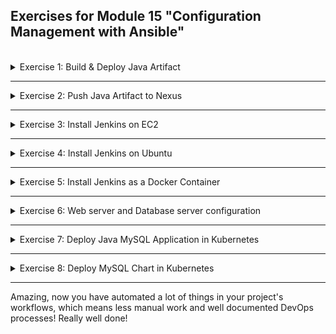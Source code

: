 ## Exercises for Module 15 "Configuration Management with Ansible"
<br />

<details>
<summary>Exercise 1: Build & Deploy Java Artifact</summary>
<br />

**Tasks:**

You want to help developers automate deploying a Java application on a remote server directly from their local environment. So you create an Ansible project that builds the java application in the Java-gradle project. Then deploys the built jar artifact to a remote Ubuntu server.

Developers will execute the Ansible script by specifying their first name as the Linux user which will start the application on a remote server. If the Linux User for that name doesn't exist yet on the remote server, Ansible playbook will create it.

Also consider that the application may already be running from the previous jar file deployment, so make sure to stop the application and remove the old jar file from the remote server first, before copying and deploying the new one, also using Ansible.

**Solution:**

**Step 1:** Create an Ubuntu server on DigitalOcean\
Login to your account on [DigitalOcean](https://cloud.digitalocean.com/login) and create a new Droplet:
- Frankfurt
- Ubuntu 22.04
- Shared CPU (Basic)
- Regular (Disk type: SSD)
- 1GB/1CPU 25GB SSD
- SSH Key (fesimba)
- Hostname 'ansible-exercise-1'

**Step 2:** Install the "acl" package\
Install the "acl" package that includes "setfacl" command on the Ubuntu machine, so that Ansible can set temporary file permissions correctly, when connecting to the server as an unprivileged user (ubuntu) and becoming another unprivileged user (my-user); see [becoming an unprivileged user](https://docs.ansible.com/ansible/latest/playbook_guide/playbooks_privilege_escalation.html#risks-of-becoming-an-unprivileged-user)

```sh
ssh root@64.226.68.131

sudo apt-get update -y
sudo apt-get install -y acl
```

**Step 3:** Create hosts file\
Create a file called `ex1-hosts` with the following content:
```conf
[web_server]
64.226.68.131 ansible_ssh_private_key_file=~/.ssh/id_ed25519 ansible_user=root
```

**Step 4:** Create playbook\
Create a file called `ex1-build-and-deploy.yaml` with the following content:

```yaml
- name: Create Linux user
  hosts: web_server
  gather_facts: True
  become: True
  tasks:
  - name: Create Linux user
    user:
      name: "{{ linux_user }}"
      group: adm

- name: Make sure Java is installed
  hosts: web_server
  become: True
  tasks:
  - name: Update apt repo cache
    apt: update_cache=yes force_apt_get=yes cache_valid_time=3600
  - name: Install java version 11
    apt: name=openjdk-11-jre-headless

- name: Build application
  hosts: localhost
  gather_facts: False
  tasks:
  - name: Build jar
    command:
      chdir: "{{ project_dir }}"
      cmd: ./gradlew clean build

- name: Stop the currently running java application and remove old jar file
  hosts: web_server
  become: True
  become_user: "{{ linux_user }}"
  tasks:
  - name: Find jar file
    find: 
      paths: /home/{{ linux_user }} 
      patterns: "*.jar"
      file_type: file
    register: find_result
  - debug: msg={{find_result}}  

  - name: Get the PID of Java running process
    ignore_errors: yes
    shell: "ps -few | grep java | awk '{print $2}'"
    register: running_java_processes
    when: find_result.files != []
  - debug: msg={{running_java_processes}}
  - name: Kill running Java process
    ignore_errors: yes
    shell: "kill {{ running_java_processes.stdout_lines[0] }}"
    when: running_java_processes.stdout_lines | length > 2
  
  - name: Remove the jar file
    shell: rm {{find_result.files[0].path}}
    when: find_result.files != []

- name: Deploy java application
  hosts: web_server
  become: True
  become_user: "{{ linux_user }}"
  tasks:
  - name: Copy jar file to remote server
    copy:
      src: "{{ project_dir }}/build/libs/{{ jar_name }}" # local machine
      dest: /home/{{ linux_user }} # remote machine
  - name: Start the application
    command: 
      chdir: /home/{{ linux_user }}
      cmd: java -jar {{ jar_name }} & 
    async: 1000 # without async and poll will hang 
    poll: 0
    register: result
  - debug: msg="{{ result }}"  
  - name: Check that application started and is running
    shell: ps aux | grep java
    register: app_status
  - debug: msg="{{ app_status.stdout_lines }}"   
```

**Step 5:** Run the playbook\
Execute the following command to run the playbook:
```sh
ansible-playbook -i ex1-hosts ex1-build-and-deploy.yaml --extra-vars "linux_user=fesi project_dir=./java-app/ jar_name=bootcamp-java-project-1.0-SNAPSHOT.jar"

# PLAY [Create Linux user] **************************************************************************************************************************
# 
# TASK [Gathering Facts] ****************************************************************************************************************************
# ok: [64.226.68.131]
# 
# TASK [Create Linux user] **************************************************************************************************************************
# changed: [64.226.68.131]
# 
# PLAY [Make sure Java is installed] ****************************************************************************************************************
# 
# TASK [Gathering Facts] ****************************************************************************************************************************
# ok: [64.226.68.131]
# 
# TASK [Update apt repo cache] **********************************************************************************************************************
# ok: [64.226.68.131]
# 
# TASK [Install java version 11] *********************************************************************************************************************
# changed: [64.226.68.131]
# 
# PLAY [Build application] **************************************************************************************************************************
# 
# TASK [Build jar] **********************************************************************************************************************************
# changed: [localhost]
# 
# PLAY [Stop the currently running java application and remove old jar file] ************************************************************************
# 
# TASK [Gathering Facts] ****************************************************************************************************************************
# [WARNING]: Module remote_tmp /home/fesi/.ansible/tmp did not exist and was created with a mode of 0700, this may cause issues when running as
# another user. To avoid this, create the remote_tmp dir with the correct permissions manually
# ok: [64.226.68.131]
# 
# TASK [Find jar file] ******************************************************************************************************************************
# ok: [64.226.68.131]
# 
# TASK [debug] **************************************************************************************************************************************
# ok: [64.226.68.131] => {
#     "msg": {
#         "changed": false,
#         "examined": 5,
#         "failed": false,
#         "files": [],
#         "matched": 0,
#         "msg": "All paths examined",
#         "skipped_paths": {}
#     }
# }
# 
# TASK [Get the PID of Java running process] ********************************************************************************************************
# skipping: [64.226.68.131]
# 
# TASK [debug] **************************************************************************************************************************************
# ok: [64.226.68.131] => {
#     "msg": {
#         "changed": false,
#         "false_condition": "find_result.files != []",
#         "skip_reason": "Conditional result was False",
#         "skipped": true
#     }
# }
# 
# TASK [Kill running Java process] ******************************************************************************************************************
# fatal: [64.226.68.131]: FAILED! => {"msg": "The conditional check 'running_java_processes.stdout_lines | length > 2' failed. The error was: error while evaluating conditional (running_java_processes.stdout_lines | length > 2): 'dict object' has no attribute 'stdout_lines'. 'dict object' has no attribute 'stdout_lines'\n\nThe error appears to be in '/Users/fsiegrist/Development/devops_bootcamp/15-Configuration-Management-With-Ansible/devops-bootcamp-15-ansible/exercises/ex1-build-and-deploy.yaml': line 48, column 5, but may\nbe elsewhere in the file depending on the exact syntax problem.\n\nThe offending line appears to be:\n\n  - debug: msg={{running_java_processes}}\n  - name: Kill running Java process\n    ^ here\n"}
# ...ignoring
# 
# TASK [Remove the jar file] ************************************************************************************************************************
# skipping: [64.226.68.131]
# 
# PLAY [Deploy java application] ********************************************************************************************************************
# 
# TASK [Gathering Facts] ****************************************************************************************************************************
# ok: [64.226.68.131]
# 
# TASK [Copy jar file to remote server] *************************************************************************************************************
# changed: [64.226.68.131]
# 
# TASK [Start the application] **********************************************************************************************************************
# changed: [64.226.68.131]
# 
# TASK [debug] **************************************************************************************************************************************
# ok: [64.226.68.131] => {
#     "msg": {
#         "ansible_job_id": "j720708936685.10900",
#         "changed": true,
#         "failed": 0,
#         "finished": 0,
#         "results_file": "/home/fesi/.ansible_async/j720708936685.10900",
#         "started": 1
#     }
# }
# 
# TASK [Check that application started and is running] **********************************************************************************************
# changed: [64.226.68.131]
# 
# TASK [debug] **************************************************************************************************************************************
# ok: [64.226.68.131] => {
#     "msg": [
#         "fesi       10909  108  5.7 2271192 57036 ?       Sl   22:23   0:01 java -jar bootcamp-java-project-1.0-SNAPSHOT.jar &",
#         "fesi       10938  0.0  0.0   2888   992 pts/1    S+   22:23   0:00 /bin/sh -c ps aux | grep java",
#         "fesi       10940  0.0  0.2   7004  2072 pts/1    S+   22:23   0:00 grep java"
#     ]
# }
# 
# PLAY RECAP ****************************************************************************************************************************************
# 64.226.68.131              : ok=14   changed=5    unreachable=0    failed=0    skipped=2    rescued=0    ignored=1   
# localhost                  : ok=1    changed=1    unreachable=0    failed=0    skipped=0    rescued=0    ignored=0 
```

</details>

******

<details>
<summary>Exercise 2: Push Java Artifact to Nexus</summary>
<br />

**Tasks:**

Developers like the convenience of running the application directly from their local dev environment. But after they test the application and see that everything works, they want to push the successful artifact to Nexus repository. So you write a play book that allows them to specify the jar file and pushes it to the team's Nexus repository. 

**Solution:**

**Prerequisites: Create a Nexus server on DigitalOcean**

**Step 1:** Create an Ubuntu server on DigitalOcean\
Login to your account on [DigitalOcean](https://cloud.digitalocean.com/login) and create a new Droplet:
- Frankfurt
- Ubuntu 22.04
- Shared CPU (Basic)
- Regular (Disk type: SSD)
- 4GB/2CPUs 80GB SSD
- SSH Key (fesimba)
- Hostname 'nexus-server'

=> Droplet IP address: 134.122.88.22

**Step 2:** Install Java and net-tools
```sh
# SSH into the server
ssh root@134.122.88.22

# install Java version 8 (needed for Nexus) and net-tools (needed for the netstat command):
apt update
apt install openjdk-8-jre-headless
apt install net-tools
```

**Step 3:** Install Nexus
```sh
# download and unpack the latest Nexus version into the /opt folder
cd /opt
wget https://download.sonatype.com/nexus/3/latest-unix.tar.gz
tar -zxvf latest-unix.tar.gz
```

**Step 4:** Create nexus user
```sh
adduser nexus

# change the privileges for the unpacked folders (nexus user needs to access both):
chown -R nexus:nexus nexus-3.59.0-01
chown -R nexus:nexus sonatype-work
```

**Step 5:** Configure Nexus to run with the nexus user we just created\
Add `run_as_user="nexus"` to the file `nexus-3.59.0-01/bin/nexus.rc` using vim.

**Step 6:** Start Nexus
```sh
# switch to the nexus user and start Nexus
su - nexus
/opt/nexus-3.59.0-01/bin/nexus start

# check the port on which Nexus is running
ps aux | grep nexus # shows the PID of the nexus process
netstat -tlnp # shows that the process with the nexus PID is listening on port 8081
```

So go to the DigitalOcean admin webpage and add a firewall rule opening the port 8081 for all IP addresses.

**Step 7:** Change the admin user's password
- Open your browser and navigate to `http://134.122.88.22:8081` to access the Nexus login page. 
- There is a predefined `admin` user. Its password is stored in `/opt/sonatype-work/nexus3/admin.password`. Log in with this password and change it. 
- Login again with the new password.

**Create and run the Ansible Playbook:**

**Step 1:** Create the Ansible Playbook\
Create a file called `ex2-push-to-nexus.yaml` with the following content:
```yaml
- name: Push to Nexus repo
  hosts: localhost
  gather_facts: False
  tasks:
  - name: Push jar artifact to Nexus repo
    # This protects password from being displayed in task output. Comment out if you want to see the output for debugging
    no_log: True
    
    uri:
      # Notes on Nexus upload artifact URL:
      # 1 - You can add group name in the url ".../com/my/group/{{ artifact_name }}..."
      # 2 - The file name (my-app-1.0-SNAPSHOT.jar) must match the url path of (.../com/my-app/1.0-SNAPSHOT/my-app-1.0-SNAPSHOT.jar), otherwise it won't work
      # 3 - You can only upload file with SNAPSHOT in the version into the maven-snapshots repo, so naming matters
      url: "{{ nexus_url }}/repository/maven-snapshots/com/my/group/{{ artifact_name }}/{{ artifact_version }}/{{ artifact_name }}-{{ artifact_version }}.jar"
      
      method: PUT
      src: "{{ jar_file_path }}"
      user: "{{ nexus_user }}"
      password: "{{ nexus_password }}"
      force_basic_auth: yes
      
      # With default "raw" body_format request form is too large, and causes 500 server error on Nexus (Form is larger than max length 200000), So we are setting it to 'json'
      body_format: json
      
      status_code:
      - 201
```

Create a file called `ex2-hosts` with the following content:
```conf
[localhost]
```

**Step 2:** Run the playbook\
Execute the following command to run the playbook:
```sh
ansible-playbook -i ex2-hosts ex2-push-to-nexus.yaml --extra-vars "nexus_url=http://134.122.88.22:8081 \
  nexus_user=admin \
  nexus_password=******* \
  repository_name=maven-snapshots \
  artifact_name=bootcamp-java-project \
  artifact_version=1.0-SNAPSHOT \
  jar_file_path=./java-app/build/libs/bootcamp-java-project-1.0-SNAPSHOT.jar"

# PLAY [Push to Nexus repo] *************************************************************************************************************************
# 
# TASK [Push jar artifact to Nexus repo] ************************************************************************************************************
# ok: [localhost]
# 
# PLAY RECAP ****************************************************************************************************************************************
# localhost                  : ok=1    changed=0    unreachable=0    failed=0    skipped=0    rescued=0    ignored=0 
```

Login to the Nexus server as admin user and browse the maven-snapshot repository to check, whether the jar has been uploaded successfully. Or open the browser and navigate to 'http://134.122.88.22:8081/service/rest/repository/browse/maven-snapshots/com/my/group/bootcamp-java-project/1.0-SNAPSHOT/'.

</details>

******

<details>
<summary>Exercise 3: Install Jenkins on EC2</summary>
<br />

**Tasks:**

Your team wants to automate creating Jenkins instances dynamically when needed. So your task is to write an Ansible code that creates a new EC2 server and installs and runs Jenkins on it. It also installs nodejs, npm and docker to be available for Jenkins builds.

Now your team can use this project to spin up a new Jenkins server with 1 Ansible command.

**Solution:**

Login to your AWS Management Console and create a key-pair called 'ec2-key-pair'. Copy the downloaded 'ec2-key-pair.pem' file to the '~/.ssh' directory.

Create a file called `ex3-provision-jenkins-ec2.yaml` with the following content:
```yaml
# Play Provision Jenkins Server
- name: Provision Jenkins server
  hosts: localhost
  gather_facts: false
  tasks:
  - name: get vpc_information
    amazon.aws.ec2_vpc_net_info:
      region: "{{ aws_region }}"
      filters:
        is-default: True
    register: vpc_info
  - debug: msg={{ vpc_info }}
  - amazon.aws.ec2_vpc_subnet_info:
      filters:
        vpc-id: "{{ vpc_info.vpcs[0].vpc_id }}"
        default-for-az: True
    register: subnet_info
  - debug: msg={{ subnet_info }}
  - name: Start an instance with a public IP address
    amazon.aws.ec2_instance:
      name: "jenkins-server"
      key_name: "{{ key_name }}"
      region: "{{ aws_region }}"
      vpc_subnet_id: "{{ subnet_info.subnets[0].id }}"
      instance_type: t2.medium
      security_group: default
      network:
        assign_public_ip: true
      image_id: "{{ ami_id }}"
      tags:
        server: Jenkins
    register: ec2_result
  # On creation, ec2_result object doesn't get public_ip attribute immediately, because the assignment takes time, so we wait and then query again
  - pause:
      seconds: 60
  - name: Get public_ip address of the ec2 instance 
    amazon.aws.ec2_instance_info:
      region: "{{ aws_region }}"
      instance_ids:
      - "{{ ec2_result.instance_ids[0] }}"
    register: ec2_result
  - name: update hosts file
    lineinfile:
      path: "ex3-hosts-jenkins-server"
      line: "{{ ec2_result.instances[0].public_ip_address }} ansible_ssh_private_key_file={{ ssh_key_path }} ansible_user={{ ssh_user }}"
      insertbefore: BOF
    register: file_result
  - debug: msg={{ file_result }}
```

Create a second file called `ex3-install-jenkins-ec2.yaml` with the following content:
```yaml
# Play Get Server Address
- name: Get server ip 
  hosts: localhost
  gather_facts: false
  tasks:
  - name: Get public_ip address of the ec2 instance 
    amazon.aws.ec2_instance_info:
      region: "{{ aws_region }}"
      filters:
        "tag:Name": "jenkins-server"
    register: ec2_info

# Play Prepare Jenkins Server - with all needed tools, Jenkins, Docker, Nodejs & npm
- name: Prepare server for Jenkins
  hosts: "{{ hostvars['localhost']['ec2_info'].instances[0].public_ip_address }}"
  become: yes
  tasks:
  - name: Install Java
    yum:
      name: java-17-amazon-corretto-devel
      update_cache: yes
      state: present
  - name: Install Jenkins Repository
    get_url:
      url: https://pkg.jenkins.io/redhat-stable/jenkins.repo
      dest: /etc/yum.repos.d/jenkins.repo
  - name: Import RPM key
    rpm_key:
      key: https://pkg.jenkins.io/redhat-stable/jenkins.io-2023.key
      state: present
  - name: Install daemonize dependency for Jenkins
    command: amazon-linux-extras install epel -y # repository that provides 'daemonize'
  - name: Install /etc/yum.repos.d/jenkins.repo
    yum:
      name: jenkins
      update_cache: yes
      state: present
  - name: Install Docker
    yum: 
      name: docker
      update_cache: yes
      state: present
  - name: Check that nvm installed
    stat:
      path: ~/.nvm
    register: stat_result
  - name: Download installer
    get_url: 
      url: https://raw.githubusercontent.com/nvm-sh/nvm/v0.34.0/install.sh
      dest: ./install.sh
    when: not stat_result.stat.exists
  - name: 
    shell: bash install.sh
    when: not stat_result.stat.exists
  - name: install node
    shell: "source /root/.nvm/nvm.sh && nvm install 8.0.0 && node --version" 
    args:
      executable: /bin/bash
    register: cmd_result
  - debug: msg={{ cmd_result }}

# Play Start Jenkins
- name: Start Jenkins
  hosts: "{{ hostvars['localhost']['ec2_info'].instances[0].public_ip_address }}"
  become: yes
  tasks:
  - name: Start Jenkins server
    service:
      name: jenkins
      state: started
  - name: Wait 10 seconds to check the Jenkins port
    pause:
      seconds: 10  
  - name: Check that application started with netstat
    command: netstat -plnt 
    register: app_status
  - debug: msg={{ app_status }} 
  - name: Print out Jenkins admin password
    slurp:
      src: /var/lib/jenkins/secrets/initialAdminPassword
    register: jenkins_pwd
    # output the passeword base64 encoded; to decode it, execute: echo '...debug-output...' | base64 -d
  - debug: msg={{ jenkins_pwd['content'] }}
```

Finally create an emtpy file called `ex3-hosts-jenkins-server`:
```sh
touch ex3-hosts-jenkins-server
```

Now run the playbook `ex3-provision-jenkins-ec2.yaml` to provision an EC2 instance:
```sh
ansible-playbook ex3-provision-jenkins-ec2.yaml --extra-vars "aws_region=eu-central-1 \
    ami_id=ami-0aa74281da945b6b5 \
    key_name=ec2-key-pair \
    ssh_key_path=~/.ssh/ec2-key-pair.pem \
    ssh_user=ec2-user" 

# [WARNING]: provided hosts list is empty, only localhost is available. Note that the implicit localhost does not match 'all'
# 
# PLAY [Provision Jenkins server] *******************************************************************************************************************
# 
# TASK [get vpc_information] ************************************************************************************************************************
# ok: [localhost]
# 
# TASK [debug] **************************************************************************************************************************************
# ok: [localhost] => {
#     "msg": {
#         "changed": false,
#         "failed": false,
#         "vpcs": [
#             {
#                 "cidr_block": "172.31.0.0/16",
#                 "cidr_block_association_set": [
#                     {
#                         "association_id": "vpc-cidr-assoc-0af7b313aeed307a7",
#                         "cidr_block": "172.31.0.0/16",
#                         "cidr_block_state": {
#                             "state": "associated"
#                         }
#                     }
#                 ],
#                 "dhcp_options_id": "dopt-07901edc546c6cacb",
#                 "enable_dns_hostnames": true,
#                 "enable_dns_support": true,
#                 "id": "vpc-04acd8f40d2f4b8e9",
#                 "instance_tenancy": "default",
#                 "is_default": true,
#                 "owner_id": "369076538622",
#                 "state": "available",
#                 "tags": {},
#                 "vpc_id": "vpc-04acd8f40d2f4b8e9"
#             }
#         ]
#     }
# }
# 
# TASK [amazon.aws.ec2_vpc_subnet_info] *************************************************************************************************************
# ok: [localhost]
# 
# TASK [debug] **************************************************************************************************************************************
# ok: [localhost] => {
#     "msg": {
#         "changed": false,
#         "failed": false,
#         "subnets": [
#             {
#                 "assign_ipv6_address_on_creation": false,
#                 "availability_zone": "eu-central-1a",
#                 "availability_zone_id": "euc1-az2",
#                 "available_ip_address_count": 4089,
#                 "cidr_block": "172.31.32.0/20",
#                 "default_for_az": true,
#                 "enable_dns64": false,
#                 "id": "subnet-05725cf7170e2d028",
#                 "ipv6_cidr_block_association_set": [],
#                 "ipv6_native": false,
#                 "map_customer_owned_ip_on_launch": false,
#                 "map_public_ip_on_launch": true,
#                 "owner_id": "369076538622",
#                 "private_dns_name_options_on_launch": {
#                     "enable_resource_name_dns_a_record": false,
#                     "enable_resource_name_dns_aaaa_record": false,
#                     "hostname_type": "ip-name"
#                 },
#                 "state": "available",
#                 "subnet_arn": "arn:aws:ec2:eu-central-1:369076538622:subnet/subnet-05725cf7170e2d028",
#                 "subnet_id": "subnet-05725cf7170e2d028",
#                 "tags": {},
#                 "vpc_id": "vpc-04acd8f40d2f4b8e9"
#             }
#         ]
#     }
# }
# 
# TASK [Start an instance with a public IP address] *************************************************************************************************
# changed: [localhost]
# 
# TASK [pause] **************************************************************************************************************************************
# Pausing for 60 seconds
# (ctrl+C then 'C' = continue early, ctrl+C then 'A' = abort)
# ok: [localhost]
# 
# TASK [Get public_ip address of the ec2 instance] **************************************************************************************************
# ok: [localhost]
# 
# TASK [update hosts file] **************************************************************************************************************************
# changed: [localhost]
# 
# TASK [debug] **************************************************************************************************************************************
# ok: [localhost] => {
#     "msg": {
#         "backup": "",
#         "changed": true,
#         "diff": [
#             {
#                 "after": "",
#                 "after_header": "ex3-hosts-jenkins-server (content)",
#                 "before": "",
#                 "before_header": "ex3-hosts-jenkins-server (content)"
#             },
#             {
#                 "after_header": "ex3-hosts-jenkins-server (file attributes)",
#                 "before_header": "ex3-hosts-jenkins-server (file attributes)"
#             }
#         ],
#         "failed": false,
#         "msg": "line added"
#     }
# }
# 
# PLAY RECAP ****************************************************************************************************************************************
# localhost                  : ok=9    changed=2    unreachable=0    failed=0    skipped=0    rescued=0    ignored=0 
```

At the end of the playbook, the IP address, key-file and ssh-user information is written to the file `ex3-hosts-jenkins-server`. Now we can execute the playbook `ex3-install-jenkins-ec2.yaml` to install Jenkins on the provisioned EC2 instance:
```sh
ansible-playbook -i ex3-hosts-jenkins-server ex3-install-jenkins-ec2.yaml --extra-vars "aws_region=eu-central-1"

# PLAY [Get server ip] ******************************************************************************************************************************
# 
# TASK [Get public_ip address of the ec2 instance] **************************************************************************************************
# ok: [localhost]
# 
# PLAY [Prepare server for Jenkins] *****************************************************************************************************************
# 
# TASK [Gathering Facts] ****************************************************************************************************************************
# [WARNING]: Platform linux on host 3.70.187.221 is using the discovered Python interpreter at /usr/bin/python3.7, but future installation of
# another Python interpreter could change the meaning of that path. See https://docs.ansible.com/ansible-
# core/2.15/reference_appendices/interpreter_discovery.html for more information.
# ok: [3.70.187.221]
# 
# TASK [Install Java] *******************************************************************************************************************************
# changed: [3.70.187.221]
# 
# TASK [Install Jenkins Repository] *****************************************************************************************************************
# changed: [3.70.187.221]
# 
# TASK [Import RPM key] *****************************************************************************************************************************
# changed: [3.70.187.221]
# 
# TASK [Install daemonize dependency for Jenkins] ***************************************************************************************************
# changed: [3.70.187.221]
# 
# TASK [Install /etc/yum.repos.d/jenkins.repo] ******************************************************************************************************
# changed: [3.70.187.221]
# 
# TASK [Install Docker] *****************************************************************************************************************************
# changed: [3.70.187.221]
# 
# TASK [Check that nvm installed] *******************************************************************************************************************
# ok: [3.70.187.221]
# 
# TASK [Download installer] *************************************************************************************************************************
# changed: [3.70.187.221]
# 
# TASK [shell] **************************************************************************************************************************************
# changed: [3.70.187.221]
# 
# TASK [install node] *******************************************************************************************************************************
# changed: [3.70.187.221]
# 
# TASK [debug] **************************************************************************************************************************************
# ok: [3.70.187.221] => {
#     "msg": {
#         "changed": true,
#         "cmd": "source /root/.nvm/nvm.sh && nvm install 8.0.0 && node --version",
#         "delta": "0:01:07.656024",
#         "end": "2023-08-30 21:36:46.868725",
#         "failed": false,
#         "msg": "",
#         "rc": 0,
#         "start": "2023-08-30 21:35:39.212701",
#         "stderr_lines": [
#             "Downloading https://nodejs.org/dist/v8.0.0/node-v8.0.0-linux-x64.tar.xz...",
#             ...
#             "Computing checksum with sha256sum",
#             "Checksums matched!"
#         ],
#         "stdout_lines": [
#             "Downloading and installing node v8.0.0...",
#             "Now using node v8.0.0 (npm v5.0.0)",
#             "Creating default alias: \u001b[0;32mdefault\u001b[0m \u001b[0;90m->\u001b[0m \u001b[0;32m8.0.0\u001b[0m (\u001b[0;90m->\u001b[0m \u001b[0;32mv8.0.0\u001b[0m)",
#             "v8.0.0"
#         ]
#     }
# }
# 
# PLAY [Start Jenkins] ******************************************************************************************************************************
# 
# TASK [Gathering Facts] ****************************************************************************************************************************
# ok: [3.70.187.221]
# 
# TASK [Start Jenkins server] ***********************************************************************************************************************
# changed: [3.70.187.221]
# 
# TASK [Wait 10 seconds to check the Jenkins port] **************************************************************************************************
# Pausing for 10 seconds
# (ctrl+C then 'C' = continue early, ctrl+C then 'A' = abort)
# ok: [3.70.187.221]
# 
# TASK [Check that application started with netstat]  ***********************************************************************************************
# changed: [3.70.187.221]
# 
# TASK [debug] **************************************************************************************************************************************
# ok: [3.70.187.221] => {
#     "msg": {
#         "changed": true,
#         "cmd": [
#             "netstat",
#             "-plnt"
#         ],
#         "delta": "0:00:00.015095",
#         "end": "2023-08-30 21:51:51.120041",
#         "failed": false,
#         "msg": "",
#         "rc": 0,
#         "start": "2023-08-30 21:51:51.104946",
#         "stderr": "",
#         "stderr_lines": [],
#         "stdout_lines": [
#             "Aktive Internetverbindungen (Nur Server)",
#             "Proto Recv-Q Send-Q Local Address           Foreign Address         State       PID/Program name    ",
#             "tcp        0      0 0.0.0.0:111             0.0.0.0:*               LISTEN      2704/rpcbind        ",
#             "tcp        0      0 0.0.0.0:22              0.0.0.0:*               LISTEN      3292/sshd           ",
#             "tcp        0      0 127.0.0.1:25            0.0.0.0:*               LISTEN      3150/master         ",
#             "tcp6       0      0 :::111                  :::*                    LISTEN      2704/rpcbind        ",
#             "tcp6       0      0 :::8080                 :::*                    LISTEN      16249/java          ",
#             "tcp6       0      0 :::22                   :::*                    LISTEN      3292/sshd           "
#         ]
#     }
# }
# 
# TASK [Print out Jenkins admin password] ***********************************************************************************************************
# ok: [3.70.187.221]
# 
# TASK [debug] **************************************************************************************************************************************
# ok: [3.70.187.221] => {
#     "msg": "MWQzNmIxMzg0MmIzNDc0ZGI0Njc4ODQ4OWQwZWJmYTYK"
# }
# 
# PLAY RECAP ****************************************************************************************************************************************
# 3.70.187.221               : ok=17   changed=4    unreachable=0    failed=0    skipped=2    rescued=0    ignored=0   
# localhost                  : ok=1    changed=0    unreachable=0    failed=0    skipped=0    rescued=0    ignored=0   
```

The debug output at the end displays the initial Jenkins admin password base64 encoded. To decode it, execute the following command:
```sh
echo 'MWQzNmIxMzg0MmIzNDc0ZGI0Njc4ODQ4OWQwZWJmYTYK' | base64 -d
# 1d36b13842b3474db46788489d0ebfa6
```

Login to the AWS Management Console and add an inbound rule to the default security group of the VPC the EC2 instance is running in, that allows access to port 8080 from all IP addresses. Then open the browser and navigate to 'http://3.70.187.221:8080'. Enter the decoded password ('1d36b13842b3474db46788489d0ebfa6').

</details>

******

<details>
<summary>Exercise 4: Install Jenkins on Ubuntu</summary>
<br />

**Tasks:**

Your company has infrastructure on multiple platforms. So in addition to creating the Jenkins instance dynamically on an EC2 server, you want to support creating it on an Ubuntu server too. Your task it to re-write your playbook (using include_tasks or conditionals) to support both flavors of the OS.

**Solution:**

- To **provision** the EC2 instances, the playbook `ex3-provision-jenkins-ec2.yaml` is executed for both amazon-linux and ubuntu servers. The only difference between the two is the "ami_id" value. So you either provide the "amazon-linux" ami-id or the "ubuntu" ami-id.
- To **install** Jenkins, the playbook `ex4-install-jenkins.yaml` is executed, which contains the shared tasks and dynamically selects the `ex4-host-amazon.yaml` or `ex4-host-ubuntu.yaml` files, which contain the OS specific differences. The selection is based on what "host_os" variable you provide.

**Create and configure Jenkins on --amazon-linux-- EC2 instance:**
```sh
ansible-playbook ex3-provision-jenkins-ec2.yaml --extra-vars "aws_region=eu-central-1 \
    ami_id=ami-0aa74281da945b6b5 \
    key_name=ec2-key-pair \
    ssh_key_path=~/.ssh/ec2-key-pair.pem \
    ssh_user=ec2-user"

# Wait until the server is fully initialised

ansible-playbook -i ex3-hosts-jenkins-server ex4-install-jenkins.yaml --extra-vars "host_os=amazon-linux \
    aws_region=eu-central-1"
```

**Create and configure Jenkins on --ubuntu-- EC2 instance:**
```sh
ansible-playbook ex3-provision-jenkins-ec2.yaml --extra-vars "aws_region=eu-central-1 \
    ami_id=ami-04e601abe3e1a910f \
    key_name=ec2-key-pair \
    ssh_key_path=~/.ssh/ec2-key-pair.pem \
    ssh_user=ubuntu"

# Wait until the server is fully initialised

ansible-playbook -i ex3-hosts-jenkins-server ex4-install-jenkins.yaml --extra-vars "host_os=ubuntu \
    aws_region=eu-central-1"

# PLAY [Get server ip] ******************************************************************************************************************************
# 
# TASK [Get public_ip address of the ec2 instance] **************************************************************************************************
# ok: [localhost]
# 
# PLAY [Prepare server for Jenkins] *****************************************************************************************************************
# 
# TASK [Gathering Facts] ****************************************************************************************************************************
# ok: [3.127.223.76]
# 
# TASK [Include task for amazon-linux server] *******************************************************************************************************
# skipping: [3.127.223.76]
# 
# TASK [Include task for ubuntu server] *************************************************************************************************************
# included: /Users/fsiegrist/Development/devops_bootcamp/15-Configuration-Management-With-Ansible/devops-bootcamp-15-ansible/exercises/ex4-host-ubuntu.yaml for 3.127.223.76
# 
# TASK [Update apt repo cache] **********************************************************************************************************************
# changed: [3.127.223.76]
# 
# TASK [Install java 11] ****************************************************************************************************************************
# changed: [3.127.223.76]
# 
# TASK [Add GPG keys] *******************************************************************************************************************************
# changed: [3.127.223.76]
# 
# TASK [Install Jenkins from debian package repository] *********************************************************************************************
# changed: [3.127.223.76]
# 
# TASK [Update apt repo cache] **********************************************************************************************************************
# ok: [3.127.223.76]
# 
# TASK [Install Jenkins] ****************************************************************************************************************************
# changed: [3.127.223.76]
# 
# TASK [Install Docker] *****************************************************************************************************************************
# changed: [3.127.223.76]
# 
# TASK [Start Docker] *******************************************************************************************************************************
# ok: [3.127.223.76]
# 
# TASK [Check that nvm installed] *******************************************************************************************************************
# ok: [3.127.223.76]
# 
# TASK [Download nvm installer] *********************************************************************************************************************
# changed: [3.127.223.76]
# 
# TASK [Install nvm] ********************************************************************************************************************************
# changed: [3.127.223.76]
# 
# TASK [Install node] *******************************************************************************************************************************
# changed: [3.127.223.76]
# 
# TASK [debug] **************************************************************************************************************************************
# ok: [3.127.223.76] => {
#     "msg": {
#         "changed": true,
#         "cmd": "source /root/.nvm/nvm.sh && nvm install 8.0.0 && node --version",
#         "delta": "0:00:02.741504",
#         "end": "2023-08-31 21:15:13.658672",
#         "failed": false,
#         "msg": "",
#         "rc": 0,
#         "start": "2023-08-31 21:15:10.917168",
#         "stderr_lines": [
#             "Downloading https://nodejs.org/dist/v8.0.0/node-v8.0.0-linux-x64.tar.xz...",
#             "",
#             "                                                                           0.5%",
#             "######################################################################## 100.0%",
#             "Computing checksum with sha256sum",
#             "Checksums matched!"
#         ],
#         "stdout_lines": [
#             "Downloading and installing node v8.0.0...",
#             "Now using node v8.0.0 (npm v5.0.0)",
#             "Creating default alias: \u001b[0;32mdefault\u001b[0m \u001b[0;90m->\u001b[0m \u001b[0;32m8.0.0\u001b[0m (\u001b[0;90m->\u001b[0m \u001b[0;32mv8.0.0\u001b[0m)",
#             "v8.0.0"
#         ]
#     }
# }
# 
# PLAY [Start Jenkins] ******************************************************************************************************************************
# 
# TASK [Gathering Facts] ****************************************************************************************************************************
# ok: [3.127.223.76]
# 
# TASK [Start Jenkins server] ***********************************************************************************************************************
# ok: [3.127.223.76]
# 
# TASK [Wait 10 seconds to check the Jenkins port] **************************************************************************************************
# Pausing for 10 seconds
# (ctrl+C then 'C' = continue early, ctrl+C then 'A' = abort)
# ok: [3.127.223.76]
# 
# TASK [Check that application started with netstat] ************************************************************************************************
# changed: [3.127.223.76]
# 
# TASK [debug] **************************************************************************************************************************************
# ok: [3.127.223.76] => {
#     "msg": {
#         "changed": true,
#         "cmd": [
#             "netstat",
#             "-plnt"
#         ],
#         "delta": "0:00:00.008945",
#         "end": "2023-08-31 21:15:27.273439",
#         "failed": false,
#         "msg": "",
#         "rc": 0,
#         "start": "2023-08-31 21:15:27.264494",
#         "stderr": "",
#         "stderr_lines": [],
#         "stdout_lines": [
#             "Active Internet connections (only servers)",
#             "Proto Recv-Q Send-Q Local Address           Foreign Address         State       PID/Program name    ",
#             "tcp        0      0 127.0.0.1:43501         0.0.0.0:*               LISTEN      6197/containerd     ",
#             "tcp        0      0 127.0.0.53:53           0.0.0.0:*               LISTEN      409/systemd-resolve ",
#             "tcp        0      0 0.0.0.0:22              0.0.0.0:*               LISTEN      678/sshd: /usr/sbin ",
#             "tcp6       0      0 :::8080                 :::*                    LISTEN      5759/java           ",
#             "tcp6       0      0 :::22                   :::*                    LISTEN      678/sshd: /usr/sbin "
#         ]
#     }
# }
# 
# TASK [Print out Jenkins admin password] ***********************************************************************************************************
# ok: [3.127.223.76]
# 
# TASK [debug] **************************************************************************************************************************************
# ok: [3.127.223.76] => {
#     "msg": "NjkwOGY4YTJmYjYwNDk3YmIyM2NkNTllOTE1ZTZjYmIK"
# }
# 
# PLAY RECAP ****************************************************************************************************************************************
# 3.127.223.76               : ok=22   changed=10   unreachable=0    failed=0    skipped=1    rescued=0    ignored=0   
# localhost                  : ok=1    changed=0    unreachable=0    failed=0    skipped=0    rescued=0    ignored=0   
```

To decode the initial Jenkins admin password, execute the following command:
```sh
echo 'NjkwOGY4YTJmYjYwNDk3YmIyM2NkNTllOTE1ZTZjYmIK' | base64 -d
# 6908f8a2fb60497bb23cd59e915e6cbb
```

Login to the AWS Management Console and add an inbound rule to the default security group of the VPC the EC2 instance is running in, that allows access to port 8080 from all IP addresses (if you haven't done this step at the end of exercise 3). Then open the browser and navigate to 'http://3.127.223.76:8080'. Enter the decoded password ('6908f8a2fb60497bb23cd59e915e6cbb').

</details>

******

<details>
<summary>Exercise 5: Install Jenkins as a Docker Container</summary>
<br />

**Tasks:**

In addition to having different OS flavors as an option, your team also wants to be able to run Jenkins as a docker container. So you write another playbook that starts Jenkins as a Docker container with volumes for Jenkins home and Docker itself, because you want to be able to execute Docker commands inside Jenkins.

Here is a reference of a full docker command for starting Jenkins container, which you should map to Ansible playbook:

```sh
docker run --name jenkins -p 8080:8080 -p 50000:50000 -d \
-v /var/run/docker.sock:/var/run/docker.sock \
-v /usr/local/bin/docker:/usr/bin/docker \
-v jenkins_home:/var/jenkins_home \
jenkins/jenkins:lts
```

Your team is happy, because they can now use Ansible to quickly spin up a Jenkins server for different needs. 

**Solution:**

We run the Docker container on an EC2 instance with the Ubuntu OS installed. So first we provision an Ubuntu server and then start a Docker container running Jenkins.

**Provision the Ubuntu Jenkins server:**
```sh
ansible-playbook ex3-provision-jenkins-ec2.yaml --extra-vars "aws_region=eu-central-1 \
    ami_id=ami-04e601abe3e1a910f \
    key_name=ec2-key-pair \
    ssh_key_path=~/.ssh/ec2-key-pair.pem \
    ssh_user=ubuntu"
```

Wait until the server is fully initialised. The run the second playbook.

**Configure the server to run Jenkins as a Docker container:**
```sh
ansible-playbook -i ex3-hosts-jenkins-server ex5-install-jenkins-docker.yaml --extra-vars "aws_region=eu-central-1"

# PLAY [Get server ip] ******************************************************************************************************************************
# 
# TASK [Get public_ip address of the ec2 instance] **************************************************************************************************
# ok: [localhost]
# 
# PLAY [Prepare server for Jenkins] *****************************************************************************************************************
# 
# TASK [Gathering Facts] ****************************************************************************************************************************
# ok: [3.79.57.39]
# 
# TASK [Update apt repo cache] **********************************************************************************************************************
# changed: [3.79.57.39]
# 
# TASK [Install Docker] *****************************************************************************************************************************
# changed: [3.79.57.39]
# 
# TASK [Install pip3] *******************************************************************************************************************************
# changed: [3.79.57.39]
# 
# TASK [Install Docker python module] ***************************************************************************************************************
# changed: [3.79.57.39]
# 
# TASK [Start Docker Service] ***********************************************************************************************************************
# ok: [3.79.57.39]
# 
# PLAY [Start Jenkins container on ec2 instance] ****************************************************************************************************
# 
# TASK [Gathering Facts] ****************************************************************************************************************************
# ok: [3.79.57.39]
# 
# TASK [Get location of docker executable] **********************************************************************************************************
# changed: [3.79.57.39]
# 
# TASK [Start Jenkins container] ********************************************************************************************************************
# changed: [3.79.57.39]
# 
# PLAY [Set Docker permission] **********************************************************************************************************************
# 
# TASK [Gathering Facts] ****************************************************************************************************************************
# ok: [3.79.57.39]
# 
# TASK [Set docker permission for Jenkins user] *****************************************************************************************************
# changed: [3.79.57.39]
# 
# PLAY RECAP ****************************************************************************************************************************************
# 3.79.57.39                 : ok=11   changed=7    unreachable=0    failed=0    skipped=0    rescued=0    ignored=0   
# localhost                  : ok=1    changed=0    unreachable=0    failed=0    skipped=0    rescued=0    ignored=0   
```

To get the initial admin password, ssh into the EC2 instance, enter the Docker container and read the file `/var/jenkins_home/secrets/initialAdminPassword`:
```sh
ssh -i ~/.ssh/ec2-key-pair.pem ubuntu@3.79.57.39

docker ps
# CONTAINER ID   IMAGE                 COMMAND                  CREATED         STATUS         PORTS                                              NAMES
# e097274dd1a9   jenkins/jenkins:lts   "/usr/bin/tini -- /u…"   4 minutes ago   Up 4 minutes   0.0.0.0:8080->8080/tcp, 0.0.0.0:50000->50000/tcp   jenkins

docker exec -it jenkins /bin/sh
cat /var/jenkins_home/secrets/initialAdminPassword
# 41e5655a8f3c4dd2a97cf920866ca6f5

exit # docker container
exit # ec2
```

Since Jenkins listens on port 8080 in the Docker container and this port is mapped to the host's port 8080, we still have to make sure, the port 8080 of the EC2 server is accessible from the internet. So login to the AWS Management Console and add an inbound rule to the default security group of the VPC the EC2 instance is running in, that allows access to port 8080 from all IP addresses (if you haven't done this step at the end of exercise 3 or 4). Then open the browser and navigate to 'http://3.79.57.39:8080'. Enter the password ('41e5655a8f3c4dd2a97cf920866ca6f5').

</details>

******

<details>
<summary>Exercise 6: Web server and Database server configuration</summary>
<br />

Use repository: https://gitlab.com/devops-bootcamp3/bootcamp-java-mysql

**Tasks:**

Great, you have helped automate some IT processes in your company. Now another team wants your support as well. They want to automate deploying and configuring web server and database server on AWS. The project is not dockerized and they are using a traditional application setup.

The setup you and the team agreed on is the following: You create a dedicated Ansible server on AWS. In the same VPC as the Ansible server, you create 2 servers, 1 for deploying your Java application and another one for running a MySQL database. Also, the database should not be accessible from outside, only within the VPC, so the DB server shouldn't have a public IP address.

So your task is to:
- Provision and configure dedicated Ansible server
  - Write Ansible playbook that provisions a dedicated ansible-control plane server
  - Write Ansible playbook that configures the ansible server with all needed tools as well as copies all needed ansible playbooks and configuration for execution there
- Provision and configure databse and web servers
  - Write Ansible playbook that provisions database and web servers.
  - Write Ansible playbook that installs and starts MySQL server on the EC2 instance without public IP address. And deploys and runs the Java web application on another EC2 instance

Notes:
- Use an existing mysql role for installing mysql on the database server, instead of writing the whole logic yourself
- The last 2 playbooks for provisioning and configuring web and database servers will be executed from Ansible control server, because we can't access the database private IP address from outside VPC
- Since the database server will have no public IP address, it will not have a direct internet access. But we will need to download and install some tools, like mysql service itself on the server, and you can do it via NAT gateway. So make sure to create database server in a "private" subnet, with NAT gateway instead of Internet gateway configuration. 

Once all the playbooks executed successfully, check that the java application is running and accessible from browser at http://web-server-public-address:8080

**Solution:**


</details>

******

<details>
<summary>Exercise 7: Deploy Java MySQL Application in Kubernetes</summary>
<br />

**Tasks:**

After some time, the team decides they want to move to a more modern infrastructure setup, so they want to dockerize their application and start deploying to a K8s cluster.

However, K8s is a very new tool for them, and they don't want to learn kubectl and K8s configuration syntax and how all that works, so they want the deployment process to be automated so that it's much easier for them to deploy the application to the cluster without much K8s knowledge.

So they ask you to help them in the process. You create K8s configuration files for deployments, services for Java and MySQL applications as well as configMap and Secret for the Database connectivity. You also want to access your web application from browser, so you will have to deploy nginx-ingress controller chart and create ingress component for your java app. And you deploy everything in a cluster using an Ansible automated script.

Note: MySQL application will run as 1 replica and for the Java Application you will need to create and push an image to a Docker repo. You can create the K8s cluster with TF script or any other way you prefer.

**Solution:**


</details>

******

<details>
<summary>Exercise 8: Deploy MySQL Chart in Kubernetes</summary>
<br />

**Tasks:**

Everything works great, but the team worries about the application availability, so wants to run the MySQL DB in multiple replicas. So they ask you to help them solve this problem. Your task is to deploy a MySQL with 3 replicas from a helm chart using Ansible script in place of the currently running single MySQL instance. 

**Solution:**


</details>

******

Amazing, now you have automated a lot of things in your project's workflows, which means less manual work and well documented DevOps processes! Really well done!
